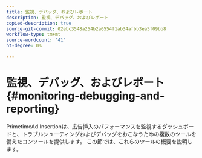 ```yaml
---
title: 監視、デバッグ、およびレポート
description: 監視、デバッグ、およびレポート
copied-description: true
source-git-commit: 02ebc3548a254b2a6554f1ab34afbb3ea5f09bb8
workflow-type: tm+mt
source-wordcount: '41'
ht-degree: 0%

---
```


# 監視、デバッグ、およびレポート {#monitoring-debugging-and-reporting}

PrimetimeAd Insertionは、広告挿入のパフォーマンスを監視するダッシュボードと、トラブルシューティングおよびデバッグをおこなうための複数のツールを備えたコンソールを提供します。 この節では、これらのツールの概要を説明します。
